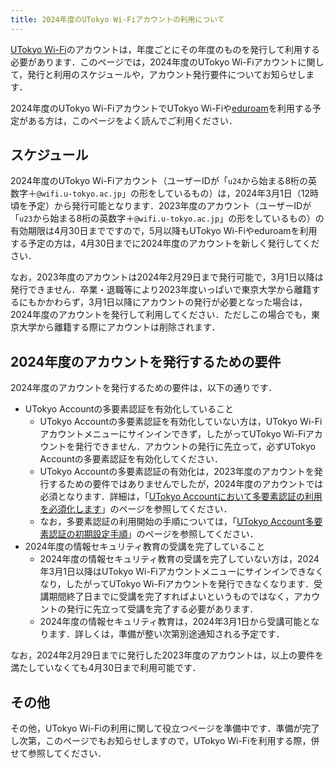 ```yaml
---
title: 2024年度のUTokyo Wi-Fiアカウントの利用について
---
```


[UTokyo Wi-Fi](/utokyo_wifi/)のアカウントは，年度ごとにその年度のものを発行して利用する必要があります．このページでは，2024年度のUTokyo Wi-Fiアカウントに関して，発行と利用のスケジュールや，アカウント発行要件についてお知らせします．

2024年度のUTokyo Wi-FiアカウントでUTokyo Wi-Fiや[eduroam](/systems/wlan/#eduroam)を利用する予定がある方は，このページをよく読んでご利用ください．

## スケジュール

2024年度のUTokyo Wi-Fiアカウント（ユーザーIDが「`u24`から始まる8桁の英数字＋`@wifi.u-tokyo.ac.jp`」の形をしているもの）は，2024年3月1日（12時頃を予定）から発行可能となります．2023年度のアカウント（ユーザーIDが「`u23`から始まる8桁の英数字＋`@wifi.u-tokyo.ac.jp`」の形をしているもの）の有効期限は4月30日までですので，5月以降もUTokyo Wi-Fiやeduroamを利用する予定の方は，4月30日までに2024年度のアカウントを新しく発行してください．

なお，2023年度のアカウントは2024年2月29日まで発行可能で，3月1日以降は発行できません．卒業・退職等により2023年度いっぱいで東京大学から離籍するにもかかわらず，3月1日以降にアカウントの発行が必要となった場合は，2024年度のアカウントを発行して利用してください．ただしこの場合でも，東京大学から離籍する際にアカウントは削除されます．

## 2024年度のアカウントを発行するための要件

2024年度のアカウントを発行するための要件は，以下の通りです．

- UTokyo Accountの多要素認証を有効化していること
  - UTokyo Accountの多要素認証を有効化していない方は，UTokyo Wi-Fiアカウントメニューにサインインできず，したがってUTokyo Wi-Fiアカウントを発行できません．アカウントの発行に先立って，必ずUTokyo Accountの多要素認証を有効化してください．
  - UTokyo Accountの多要素認証の有効化は，2023年度のアカウントを発行するための要件ではありませんでしたが，2024年度のアカウントでは必須となります．詳細は，「[UTokyo Accountにおいて多要素認証の利用を必須化します](/notice/2024/mfa100-schedule/)」のページを参照してください．
  - なお，多要素認証の利用開始の手順については，「[UTokyo Account多要素認証の初期設定手順](/utokyo_account/mfa/initial/)」のページを参照してください．
- 2024年度の情報セキュリティ教育の受講を完了していること
  - 2024年度の情報セキュリティ教育の受講を完了していない方は，2024年3月1日以降はUTokyo Wi-Fiアカウントメニューにサインインできなくなり，したがってUTokyo Wi-Fiアカウントを発行できなくなります．受講期間終了日までに受講を完了すればよいというものではなく，アカウントの発行に先立って受講を完了する必要があります．
  - 2024年度の情報セキュリティ教育は，2024年3月1日から受講可能となります．詳しくは，準備が整い次第別途通知される予定です．

なお，2024年2月29日までに発行した2023年度のアカウントは，以上の要件を満たしていなくても4月30日まで利用可能です．

## その他

その他，UTokyo Wi-Fiの利用に関して役立つページを準備中です．準備が完了し次第，このページでもお知らせしますので，UTokyo Wi-Fiを利用する際，併せて参照してください．

